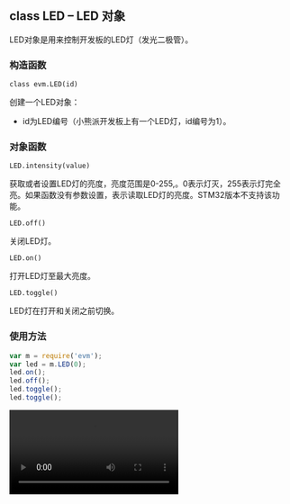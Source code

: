 ## class LED – LED 对象

LED对象是用来控制开发板的LED灯（发光二极管）。

### 构造函数

` class evm.LED(id) `

 创建一个LED对象：
*  id为LED编号（小熊派开发板上有一个LED灯，id编号为1）。
    
    
### 对象函数

`LED.intensity(value)`

获取或者设置LED灯的亮度，亮度范围是0-255,。0表示灯灭，255表示灯完全亮。如果函数没有参数设置，表示读取LED灯的亮度。STM32版本不支持该功能。

`LED.off()`

关闭LED灯。

`LED.on()`

打开LED灯至最大亮度。

`LED.toggle()`

LED灯在打开和关闭之前切换。

### 使用方法

```javascript
var m = require('evm');
var led = m.LED(0);
led.on();
led.off();
led.toggle();
led.toggle();
```
<video src="http://47.105.117.50:12306/djf/evm_doc_publish/raw/master/zh-cn/vedio/led.mp4?inline=false" 
controls="controls"></video> 



